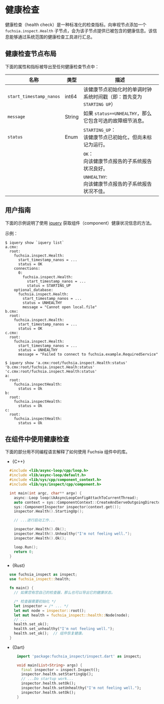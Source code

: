 <!-- 
# Health check
 -->
# 健康检查

<!-- 
Health check is a standardized inspection metric.  Adding a `fuchsia.inspect.Health` child
to an Inspect Node gives that node the contained health information. This information can
be aggregated by system-wide health-checking tools.
 -->
健康检查（health check）是一种标准化的检查指标。向审视节点添加一个 `fuchsia.inspect.Health` 子节点，会为该子节点提供已被包含的健康信息。该信息能够通过系统范围的健康检查工具进行汇总。

<!-- 
## The layout of the health check node
 -->
## 健康检查节点布局

<!-- 
The following properties and metrics are exported in any health check node:
 -->
下面的属性和指标被导出至任何健康检查节点中：

<!-- 
| Name | Type | Description |
|------|------|-------------|
| `start_timestamp_nanos` | int64 | The monotonic clock system timestamp at which this health node was initialized (i.e. first became `STARTING UP`) |
| `message` | String | If `status==UNHEALTHY`, this includes an optional failure detail message. |
| `status` | Enum | `STARTING_UP`:<br>The health node was initialized but not yet marked running. |
|          |      | `OK`:<br>The subsystem reporting to this health node is reporting healthy. |
|          |      | `UNHEALTHY`:<br>The subsystem reporting to this health node is reporting unhealthy. |
 -->
| 名称 | 类型 | 描述 |
|------|------|-------------|
| `start_timestamp_nanos` | int64 | 该健康节点初始化时的单调时钟系统时间戳（即：首先变为 `STARTING UP`）|
| `message` | String | 如果 `status==UNHEALTHY`，那么它包含可选的故障细节消息。|
| `status` | Enum | `STARTING_UP`：<br>该健康节点已初始化，但尚未标记为运行。|
|          |      | `OK`：<br>向该健康节点报告的子系统报告状况良好。 |
|          |      | `UNHEALTHY`:<br>向该健康节点报告的子系统报告状况不佳。 |

<!-- 
## User guide
 -->
## 用户指南

<!-- 
The following example illustrates the use of [iquery] for getting information about
the component health status.

Examples:
 -->
下面的示例说明了使用 [iquery] 获取组件（component）健康状况信息的方法。

示例：

```none
$ iquery show `iquery list`
a.cmx:
  root:
    fuchsia.inspect.Health:
      start_timestamp_nanos = ...
      status = OK
    connections:
      0:
        fuchsia.inspect.Health:
          start_timestamp_nanos = ...
          status = STARTING_UP
    optional_database:
      fuchsia.inspect.Health:
        start_timestamp_nanos = ...
        status = UNHEALTHY
        message = "Cannot open local.file"
b.cmx:
  root:
    fuchsia.inspect.Health:
      start_timestamp_nanos = ...
      status = OK
c.cmx:
  root:
    fuchsia.inspect.Health:
      start_timestamp_nanos = ...
      status = UNHEALTHY
      message = "Failed to connect to fuchsia.example.RequiredService"
```

```none
$ iquery show 'a.cmx:root/fuchsia.inspect.Health:status' 'b.cmx:root/fuchsia.inspect.Healh:status' 'c.cmx:root/fuchsia.inspect.Health:status'
a:
  root:
    fuchsia.inspectHealth:
      status = Ok
b:
  root:
    fuchsia.inspectHealth:
      status = Ok
c:
  root:
    fuchsia.inspectHealth:
      status = Ok
```

<!-- 
## Using health checks in components
 -->
## 在组件中使用健康检查

<!-- 
The following sections explain how to use the library in Fuchsia components written in
various programming languages.
 -->
下面的部分用不同编程语言解释了如何使用 Fuchsia 组件中的库。

* {C++}

<!--
  ```cpp
    #include <lib/async-loop/cpp/loop.h>
    #include <lib/async-loop/default.h>
    #include <lib/sys/cpp/component_context.h>
    #include <lib/sys/inspect/cpp/component.h>

    int main(int argc, char** argv) {
      async::Loop loop(&kAsyncLoopConfigAttachToCurrentThread);
      auto context = sys::ComponentContext::CreateAndServeOutgoingDirectory();
      sys::ComponentInspector inspector(context.get());
      inspector.Health().StartingUp();

      // ...Do startup work...

      inspector.Health().Ok();
      inspector.Health().Unhealthy("I'm not feeling well.");
      inspector.Health().Ok();

      loop.Run();
      return 0;
    }
  ```
 -->
  ```cpp
    #include <lib/async-loop/cpp/loop.h>
    #include <lib/async-loop/default.h>
    #include <lib/sys/cpp/component_context.h>
    #include <lib/sys/inspect/cpp/component.h>

    int main(int argc, char** argv) {
      async::Loop loop(&kAsyncLoopConfigAttachToCurrentThread);
      auto context = sys::ComponentContext::CreateAndServeOutgoingDirectory();
      sys::ComponentInspector inspector(context.get());
      inspector.Health().StartingUp();

      // ...进行启动工作...

      inspector.Health().Ok();
      inspector.Health().Unhealthy("I'm not feeling well.");
      inspector.Health().Ok();

      loop.Run();
      return 0;
    }
  ```

* {Rust}

<!-- 
  ```rust
    use fuchsia_inspect as inspect;
    use fuchsia_inspect::health;

    fn main() {
      // If you have your own inspector, it's also possible to export its health.

      /* inspector needs to be initialized */
      let inspector = /* ... */
      let mut node = inspector::root();
      let mut health = fuchsia_inspect::health::Node(node);
      // ...
      health.set_ok();
      health.set_unhealthy("I'm not feeling well.");
      health.set_ok();  // The component is healthy again.
    }
  ```
 -->
  ```rust
    use fuchsia_inspect as inspect;
    use fuchsia_inspect::health;

    fn main() {
      // 如果您有您自己的检查器，那么也可以导出它的健康状态。

      /* 检查器需要初始化 */
      let inspector = /* ... */
      let mut node = inspector::root();
      let mut health = fuchsia_inspect::health::Node(node);
      // ...
      health.set_ok();
      health.set_unhealthy("I'm not feeling well.");
      health.set_ok();  // 组件恢复健康。
    }
  ```


* {Dart}

  ```dart
    import 'package:fuchsia_inspect/inspect.dart' as inspect;

    void main(List<String> args) {
      final inspector = inspect.Inspect();
      inspector.health.setStartingUp();
      // ...Do startup work...
      inspector.health.setOk();
      inspector.health.setUnhealthy("I'm not feeling well.");
      inspector.health.setOk();
    }
  ```


[iquery]: /docs/reference/diagnostics/consumers/iquery.md
